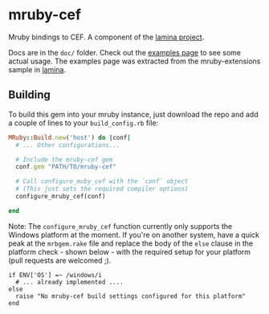 mruby-cef
=========

Mruby bindings to CEF. A component of the [lamina project](https://github.com/jbreeden/lamina).

Docs are in the `doc/` folder. Check out the [examples page](http://jbreeden.github.io/mruby-cef/) to see some actual usage. The examples page was extracted from the mruby-extensions sample in [lamina](https://github.com/jbreeden/lamina).

Building
--------

To build this gem into your mruby instance, just download the repo and add a couple of lines to your `build_config.rb` file:

```Ruby
MRuby::Build.new('host') do |conf|
  # ... Other configurations...

  # Include the mruby-cef gem
  conf.gem "PATH/TO/mruby-cef"

  # Call configure_muby_cef with the `conf` object
  # (This just sets the required compiler options)
  configure_mruby_cef(conf)

end
```

Note: The `configure_mruby_cef` function currently only supports the Windows platform at the moment. If you're on another system, have a quick peak at the `mrbgem.rake` file and replace the body of the `else` clause in the platform check - shown below - with the required setup for your platform (pull requests are welcomed ;).

```
if ENV['OS'] =~ /windows/i
  # ... already implemented ....
else
  raise "No mruby-cef build settings configured for this platform"
end
```
